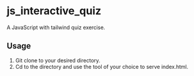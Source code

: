 # js_interactive_quiz

A JavaScript with tailwind quiz exercise.

## Usage

1. Git clone to your desired directory.
2. Cd to the directory and use the tool of your choice to serve index.html.
